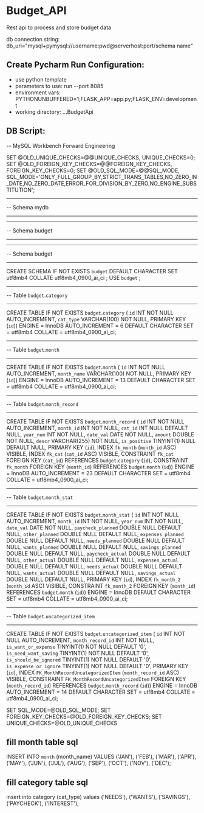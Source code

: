 # Budget_API
Rest api to process and store budget data

db connection string:
db_uri="mysql+pymysql://username:pwd@serverhost:port/schema name"

## Create Pycharm Run Configuration:
- use python template
- parameters to use: run --port 8085
- environment vars: PYTHONUNBUFFERED=1;FLASK_APP=app.py;FLASK_ENV=development
- working directory: ...BudgetApi

## DB Script:
-- MySQL Workbench Forward Engineering

SET @OLD_UNIQUE_CHECKS=@@UNIQUE_CHECKS, UNIQUE_CHECKS=0;
SET @OLD_FOREIGN_KEY_CHECKS=@@FOREIGN_KEY_CHECKS, FOREIGN_KEY_CHECKS=0;
SET @OLD_SQL_MODE=@@SQL_MODE, SQL_MODE='ONLY_FULL_GROUP_BY,STRICT_TRANS_TABLES,NO_ZERO_IN_DATE,NO_ZERO_DATE,ERROR_FOR_DIVISION_BY_ZERO,NO_ENGINE_SUBSTITUTION';

-- -----------------------------------------------------
-- Schema mydb
-- -----------------------------------------------------
-- -----------------------------------------------------
-- Schema budget
-- -----------------------------------------------------

-- -----------------------------------------------------
-- Schema budget
-- -----------------------------------------------------
CREATE SCHEMA IF NOT EXISTS `budget` DEFAULT CHARACTER SET utf8mb4 COLLATE utf8mb4_0900_ai_ci ;
USE `budget` ;

-- -----------------------------------------------------
-- Table `budget`.`category`
-- -----------------------------------------------------
CREATE TABLE IF NOT EXISTS `budget`.`category` (
  `id` INT NOT NULL AUTO_INCREMENT,
  `cat_type` VARCHAR(100) NOT NULL,
  PRIMARY KEY (`id`))
ENGINE = InnoDB
AUTO_INCREMENT = 6
DEFAULT CHARACTER SET = utf8mb4
COLLATE = utf8mb4_0900_ai_ci;


-- -----------------------------------------------------
-- Table `budget`.`month`
-- -----------------------------------------------------
CREATE TABLE IF NOT EXISTS `budget`.`month` (
  `id` INT NOT NULL AUTO_INCREMENT,
  `month_name` VARCHAR(100) NOT NULL,
  PRIMARY KEY (`id`))
ENGINE = InnoDB
AUTO_INCREMENT = 13
DEFAULT CHARACTER SET = utf8mb4
COLLATE = utf8mb4_0900_ai_ci;


-- -----------------------------------------------------
-- Table `budget`.`month_record`
-- -----------------------------------------------------
CREATE TABLE IF NOT EXISTS `budget`.`month_record` (
  `id` INT NOT NULL AUTO_INCREMENT,
  `month_id` INT NOT NULL,
  `cat_id` INT NULL DEFAULT NULL,
  `year_num` INT NOT NULL,
  `date_val` DATE NOT NULL,
  `amount` DOUBLE NOT NULL,
  `descr` VARCHAR(255) NOT NULL,
  `is_positive` TINYINT(1) NULL DEFAULT NULL,
  PRIMARY KEY (`id`),
  INDEX `fk_month` (`month_id` ASC) VISIBLE,
  INDEX `fk_cat` (`cat_id` ASC) VISIBLE,
  CONSTRAINT `fk_cat`
    FOREIGN KEY (`cat_id`)
    REFERENCES `budget`.`category` (`id`),
  CONSTRAINT `fk_month`
    FOREIGN KEY (`month_id`)
    REFERENCES `budget`.`month` (`id`))
ENGINE = InnoDB
AUTO_INCREMENT = 23
DEFAULT CHARACTER SET = utf8mb4
COLLATE = utf8mb4_0900_ai_ci;


-- -----------------------------------------------------
-- Table `budget`.`month_stat`
-- -----------------------------------------------------
CREATE TABLE IF NOT EXISTS `budget`.`month_stat` (
  `id` INT NOT NULL AUTO_INCREMENT,
  `month_id` INT NOT NULL,
  `year_num` INT NOT NULL,
  `date_val` DATE NOT NULL,
  `paycheck_planned` DOUBLE NULL DEFAULT NULL,
  `other_planned` DOUBLE NULL DEFAULT NULL,
  `expenses_planned` DOUBLE NULL DEFAULT NULL,
  `needs_planned` DOUBLE NULL DEFAULT NULL,
  `wants_planned` DOUBLE NULL DEFAULT NULL,
  `savings_planned` DOUBLE NULL DEFAULT NULL,
  `paycheck_actual` DOUBLE NULL DEFAULT NULL,
  `other_actual` DOUBLE NULL DEFAULT NULL,
  `expenses_actual` DOUBLE NULL DEFAULT NULL,
  `needs_actual` DOUBLE NULL DEFAULT NULL,
  `wants_actual` DOUBLE NULL DEFAULT NULL,
  `savings_actual` DOUBLE NULL DEFAULT NULL,
  PRIMARY KEY (`id`),
  INDEX `fk_month_2` (`month_id` ASC) VISIBLE,
  CONSTRAINT `fk_month_2`
    FOREIGN KEY (`month_id`)
    REFERENCES `budget`.`month` (`id`))
ENGINE = InnoDB
DEFAULT CHARACTER SET = utf8mb4
COLLATE = utf8mb4_0900_ai_ci;


-- -----------------------------------------------------
-- Table `budget`.`uncategorized_item`
-- -----------------------------------------------------
CREATE TABLE IF NOT EXISTS `budget`.`uncategorized_item` (
  `id` INT NOT NULL AUTO_INCREMENT,
  `month_record_id` INT NOT NULL,
  `is_want_or_expense` TINYINT(1) NOT NULL DEFAULT '0',
  `is_need_want_saving` TINYINT(1) NOT NULL DEFAULT '0',
  `is_should_be_ignored` TINYINT(1) NOT NULL DEFAULT '0',
  `is_expense_or_ignore` TINYINT(1) NOT NULL DEFAULT '0',
  PRIMARY KEY (`id`),
  INDEX `FK_MonthRecordUncategorizedItem` (`month_record_id` ASC) VISIBLE,
  CONSTRAINT `FK_MonthRecordUncategorizedItem`
    FOREIGN KEY (`month_record_id`)
    REFERENCES `budget`.`month_record` (`id`))
ENGINE = InnoDB
AUTO_INCREMENT = 14
DEFAULT CHARACTER SET = utf8mb4
COLLATE = utf8mb4_0900_ai_ci;


SET SQL_MODE=@OLD_SQL_MODE;
SET FOREIGN_KEY_CHECKS=@OLD_FOREIGN_KEY_CHECKS;
SET UNIQUE_CHECKS=@OLD_UNIQUE_CHECKS

## fill month table sql
INSERT INTO `month`  (month_name)
VALUES ('JAN'),
 ('FEB'),
 ('MAR'),
 ('APR'),
 ('MAY'),
 ('JUN'),
 ('JUL'),
 ('AUG'),
 ('SEP'),
 ('OCT'),
 ('NOV'),
 ('DEC');

## fill category table sql
insert into category (cat_type)
values ('NEEDS'),
('WANTS'),
('SAVINGS'),
('PAYCHECK'),
('INTEREST');